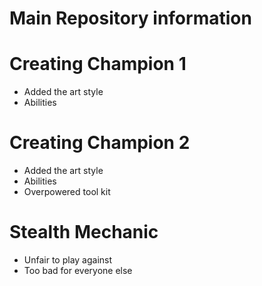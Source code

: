 # Main Repository information

# Creating Champion 1
* Added the art style
* Abilities

# Creating Champion 2
* Added the art style
* Abilities
* Overpowered tool kit

# Stealth Mechanic
* Unfair to play against
* Too bad for everyone else